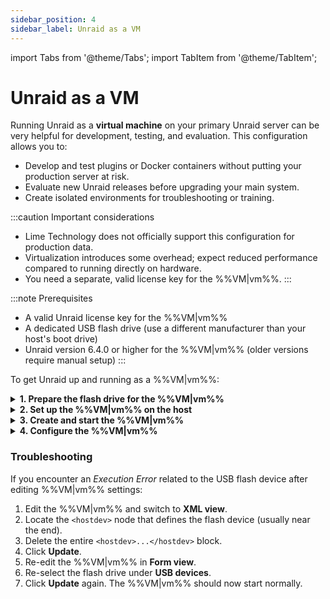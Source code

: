 ```yaml
---
sidebar_position: 4
sidebar_label: Unraid as a VM
---
```


import Tabs from '@theme/Tabs';
import TabItem from '@theme/TabItem';

# Unraid as a VM

Running Unraid as a **virtual machine** on your primary Unraid server can be very helpful for development, testing, and evaluation. This configuration allows you to:

- Develop and test plugins or Docker containers without putting your production server at risk.
- Evaluate new Unraid releases before upgrading your main system.
- Create isolated environments for troubleshooting or training.

:::caution Important considerations

- Lime Technology does not officially support this configuration for production data.
- Virtualization introduces some overhead; expect reduced performance compared to running directly on hardware.
- You need a separate, valid license key for the %%VM|vm%%.
:::

:::note Prerequisites

- A valid Unraid license key for the %%VM|vm%%
- A dedicated USB flash drive (use a different manufacturer than your host's boot drive)
- Unraid version 6.4.0 or higher for the %%VM|vm%% (older versions require manual setup)
:::

To get Unraid up and running as a %%VM|vm%%:

<details>
<summary><strong>1. Prepare the flash drive for the %%VM|vm%%</strong></summary>

Getting your flash drive ready is crucial for a seamless and dependable %%VM|vm%% boot process. Here's how to set up your %%VM|vm%% environment with a unique and properly configured boot device.

1. Use the [Unraid USB Creator](https://unraid.net/download) tool on your desktop to prepare the flash drive:
   - Select **Allow EFI boot**.
   - Set a unique server name (like `TowerVM` if your host is `Tower`).
   - Write the image to the flash drive.

2. Modify configuration files:
   - Rename the flash drive label from `UNRAID` to a unique name (e.g., `UNRAID-VM`).
   - Edit the `syslinux/syslinux.cfg` file on the flash drive:
     ```
     label Unraid OS
       menu default
       kernel /bzimage
       append unraidlabel=UNRAID-VM initrd=/bzroot
     ```
   - Make this change in all boot modes (GUI/Safe Mode) within the file.
   - Copy the updated `syslinux.cfg` file to `EFI/boot/syslinux.cfg`

3. Create a file named `startup.nsh` in the root of the flash drive with this content:
   ```
   \EFI\boot\bootx64.efi
   ```

4. Note the manufacturer of the flash drive (you'll need this for %%VM|vm%% setup later).

</details>

<details>
<summary><strong>2. Set up the %%VM|vm%% on the host</strong></summary>

Configuring the Unraid %%VM|vm%% requires some specific settings to ensure proper operation.

To create the %%VM|vm%% template:

1. On the host Unraid server, go to ***Settings → VM Manager*** and ensure that %%VM|vm%% are enabled.
2. Navigate to the **%%VMs|vm%%** tab and click **Add VM**.
3. Select the **Slackware** template, as it's the closest match to Unraid.
4. (Optional) If available, replace the Slackware icon with the Unraid icon.
5. Name the %%VM|vm%% (e.g., `UNRAID-VM`).
6. (Optional) Add a description, such as *"Unraid test environment - vX.XX.X."*
7. Assign resources:
   - CPUs: 2-4 cores
   - RAM: 4-8 GB (set Initial and Max to the same value)
8. Set **Machine type** to **Q35 (latest)**.
9. Set **BIOS** to **OVMF** and **USB controller** to **3.0 (QEMU XHCI)**.
10. Configure virtual disks:
    - Add vDisks for cache/data using **RAW** format and **SATA** bus.
    - Size disks differently for easy identification (e.g., %%parity|parity%% > data > cache).
11. Leave graphics, sound, and network at their default settings.
12. Under **USB devices**, select the flash drive by **manufacturer**, not label.

:::important
The %%VM|vm%%'s flash drive must be from a different manufacturer than the host's boot drive. If they match, the VM drive won't be visible.
:::

</details>

<details>
<summary><strong>3. Create and start the %%VM|vm%%</strong></summary>

To launch the %%VM|vm%% after configuration:

1. Uncheck **Start VM after creation** if you want manual control.
2. Click **Create**.
3. On the **VMs** tab, click the Unraid %%VM|vm%% icon and select **Start with console (VNC)**.
4. Watch the boot process in the %%VNC|vnc-session%% console and note the %%VM|vm%%'s IP address displayed before login.

</details>

<details>
<summary><strong>4. Configure the %%VM|vm%%</strong></summary>

Once the %%VM|vm%% is running, set it up like a physical Unraid server:

1. Access the %%VM|vm%%'s **%%WebGUI|web-gui%%** at `http://[VM-IP]`.
2. Go to ***Settings → Identification***:
   - Set a unique **Server name** (e.g., `Unraid-VM`).
   - Add a description like "Development instance."
3. (Optional) Go to ***Settings → Display settings*** and choose a different color theme to distinguish it from the host.
4. Go to ***Settings → SMB settings → Workgroup settings*** and set **Local master** to *No* to avoid conflicts.
5. For UPS passthrough (if the host has UPS):
   - Go to ***Settings → UPS*** on the %%VM|vm%%.
   - Set **UPS cable** to *Ether*.
   - Set **UPS type** to *net*.
   - Enter the host's IP in **Device**.
   - Configure **Runtime** to shut down the %%VM|vm%% before the host.
6. Start the %%array|array%% with your configured devices.
7. Install **Community Applications** for plugin/Docker testing.
8. Update the %%VM|vm%% via ***Tools → Update OS***, just like a physical server.

</details>

### Troubleshooting

If you encounter an *Execution Error* related to the USB flash device after editing %%VM|vm%% settings:

1. Edit the %%VM|vm%% and switch to **XML view**.
2. Locate the `<hostdev>` node that defines the flash device (usually near the end).
3. Delete the entire `<hostdev>...</hostdev>` block.
4. Click **Update**.
5. Re-edit the %%VM|vm%% in **Form view**.
6. Re-select the flash drive under **USB devices**.
7. Click **Update** again. The %%VM|vm%% should now start normally.
